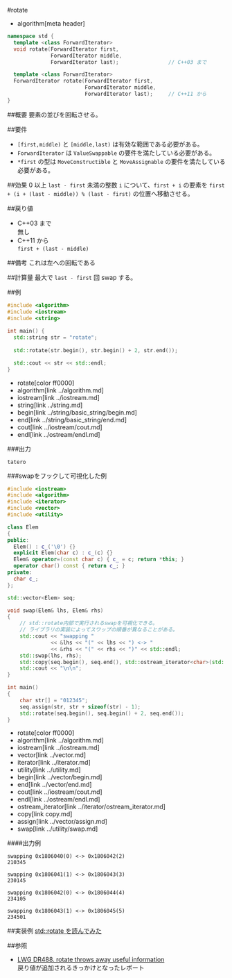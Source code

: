 #rotate
* algorithm[meta header]

```cpp
namespace std {
  template <class ForwardIterator>
  void rotate(ForwardIterator first,
              ForwardIterator middle,
              ForwardIterator last);				// C++03 まで

  template <class ForwardIterator>
  ForwardIterator rotate(ForwardIterator first,
                         ForwardIterator middle,
                         ForwardIterator last);		// C++11 から
}
```

##概要
要素の並びを回転させる。


##要件
- `[first,middle)` と `[middle,last)` は有効な範囲である必要がある。
- `ForwardIterator` は `ValueSwappable` の要件を満たしている必要がある。
- `*first` の型は `MoveConstructible` と `MoveAssignable` の要件を満たしている必要がある。


##効果
0 以上 `last - first` 未満の整数 `i` について、`first + i` の要素を `first + (i + (last - middle)) % (last - first)` の位置へ移動させる。


##戻り値
- C++03 まで  
	無し
- C++11 から  
	`first + (last - middle)`


##備考
これは左への回転である


##計算量
最大で `last - first` 回 swap する。


##例
```cpp
#include <algorithm>
#include <iostream>
#include <string>
 
int main() {
  std::string str = "rotate";
 
  std::rotate(str.begin(), str.begin() + 2, str.end());

  std::cout << str << std::endl;
}
```
* rotate[color ff0000]
* algorithm[link ../algorithm.md]
* iostream[link ../iostream.md]
* string[link ../string.md]
* begin[link ../string/basic_string/begin.md]
* end[link ../string/basic_string/end.md]
* cout[link ../iostream/cout.md]
* endl[link ../ostream/endl.md]

###出力
```
tatero
```

###swapをフックして可視化した例
```cpp
#include <iostream>
#include <algorithm>
#include <iterator>
#include <vector>
#include <utility>

class Elem
{
public:
  Elem() : c_('\0') {}
  explicit Elem(char c) : c_(c) {}
  Elem& operator=(const char c) { c_ = c; return *this; }
  operator char() const { return c_; }
private:
  char c_;
};

std::vector<Elem> seq;

void swap(Elem& lhs, Elem& rhs)
{
    // std::rotate内部で実行されるswapを可視化できる。
    // ライブラリの実装によってスワップの順番が異なることがある。
    std::cout << "swapping "
              << &lhs << "(" << lhs << ") <-> "
              << &rhs << "(" << rhs << ")" << std::endl;
    std::swap(lhs, rhs);
    std::copy(seq.begin(), seq.end(), std::ostream_iterator<char>(std::cout));
    std::cout << "\n\n";
}

int main()
{
    char str[] = "012345";
    seq.assign(str, str + sizeof(str) - 1);
    std::rotate(seq.begin(), seq.begin() + 2, seq.end());
}
```
* rotate[color ff0000]
* algorithm[link ../algorithm.md]
* iostream[link ../iostream.md]
* vector[link ../vector.md]
* iterator[link ../iterator.md]
* utility[link ../utility.md]
* begin[link ../vector/begin.md]
* end[link ../vector/end.md]
* cout[link ../iostream/cout.md]
* endl[link ../ostream/endl.md]
* ostream_iterator[link ../iterator/ostream_iterator.md]
* copy[link copy.md]
* assign[link ../vector/assign.md]
* swap[link ../utility/swap.md]

####出力例
```
swapping 0x1806040(0) <-> 0x1806042(2)
210345

swapping 0x1806041(1) <-> 0x1806043(3)
230145

swapping 0x1806042(0) <-> 0x1806044(4)
234105

swapping 0x1806043(1) <-> 0x1806045(5)
234501
```

##実装例
[std::rotate を読んでみた](http://www.kmonos.net/wlog/115.html#_0007101223)


##参照
- [LWG DR488. rotate throws away useful information](http://cplusplus.github.io/LWG/lwg-defects.html#488)  
	戻り値が追加されるきっかけとなったレポート
